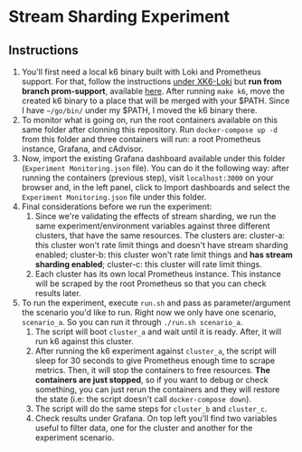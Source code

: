 # Stream Sharding Experiment

## Instructions

1. You'll first need a local k6 binary built with Loki and Prometheus support.
For that, follow the instructions
[under XK6-Loki](https://github.com/grafana/xk6-loki) but **run from branch
prom-support**, available
[here](https://github.com/grafana/xk6-loki/tree/prom-support). After running
`make k6`, move the created k6 binary to a place that will be merged with your
$PATH. Since I have `~/go/bin/` under my $PATH, I moved the k6 binary there.
1. To monitor what is going on, run the root containers available on this same folder
after clonning this repository. Run `docker-compose up -d` from this folder and three
containers will run: a root Prometheus instance, Grafana, and cAdvisor.
1. Now, import the existing Grafana dashboard available under this folder
(`Experiment Monitoring.json` file). You can do it the following way: after running
the containers (previous step), visit `localhost:3000` on your browser and, in
the left panel, click to Import dashboards and select the `Experiment Monitoring.json`
file under this folder.
1. Final considerations before we run the experiment:
	1. Since we're validating the effects of stream sharding, we run the
	same experiment/environment variables against three different clusters,
	that have the same resources. The clusters are: cluster-a: this cluster
	won't rate limit things and doesn't have stream sharding enabled;
	cluster-b: this cluster won't rate limit things and **has stream
	sharding enabled**; cluster-c: this cluster will rate limit things.
	1. Each cluster has its own local Prometheus instance. This instance will
	be scraped by the root Prometheus so that you can check results later.
1. To run the experiment, execute `run.sh` and pass as parameter/argument the scenario
you'd like to run. Right now we only have one scenario, `scenario_a`. So you can run it
through `./run.sh scenario_a`.
	1. The script will boot `cluster_a` and wait until it is ready. After, it will
	run k6 against this cluster.
	1. After running the k6 experiment against `cluster_a`, the script will sleep for
	30 seconds to give Prometheus enough time to scrape metrics. Then, it will stop
	the containers to free resources. **The containers are just stopped**, so if you want
	to debug or check something, you can just rerun the containers and they will restore
	the state (i.e: the script doesn't call `docker-compose down`).
	1. The script will do the same steps for `cluster_b` and `cluster_c`.
	1. Check results under Grafana. On top left you'll find two variables useful to
	filter data, one for the cluster and another for the experiment scenario.